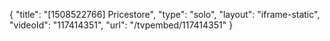 {
    "title": "[1508522766] Pricestore",
    "type": "solo",
    "layout": "iframe-static",
    "videoId": "117414351",
    "url": "\/tvpembed\/117414351"
}
